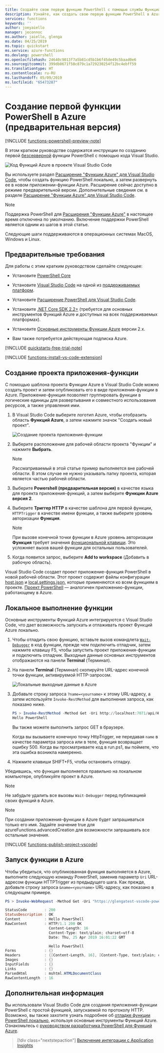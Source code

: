 ```yaml
---
title: Создайте свою первую функцию PowerShell с помощью службы Функций Azure
description: Узнайте, как создать свою первую функцию PowerShell в Azure с помощью кода Visual Studio.
services: functions
keywords: ''
author: joeyaiello
manager: jeconnoc
ms.author: jaiello, glenga
ms.date: 04/25/2019
ms.topic: quickstart
ms.service: azure-functions
ms.devlang: powershell
ms.openlocfilehash: 24640c9013f7a5b81cd5b1b6f45de49c5baad0e6
ms.sourcegitcommit: 399db0671f58c879c1a729230254f12bc4ebff59
ms.translationtype: HT
ms.contentlocale: ru-RU
ms.lasthandoff: 05/09/2019
ms.locfileid: "65473287"
---
```

# <a name="create-your-first-powershell-function-in-azure-preview"></a>Создание первой функции PowerShell в Azure (предварительная версия)

[!INCLUDE [functions-powershell-preview-note](../../includes/functions-powershell-preview-note.md)]

В этом кратком руководстве содержатся инструкции по созданию первой [безсерверной](https://azure.com/serverless) функции PowerShell с помощью кода Visual Studio.

![Код Функций Azure в проекте Visual Studio Code](./media/functions-create-first-function-powershell/powershell-project-first-function.png)

Вы используете раздел [Расширение "Функции Azure" для Visual Studio Code], чтобы создать функцию PowerShell локально, а затем развернуть ее в новом приложении-функции Azure. Расширение сейчас доступно в режиме предварительной версии. Дополнительные сведения см. в разделе [Расширение "Функции Azure" для Visual Studio Code].

> [!NOTE]  
> Поддержка PowerShell для [Расширения "Функции Azure"][расширение "функции azure" для visual studio code] в настоящее время отключена по умолчанию. Включение поддержки PowerShell является одним из шагов в этой статье.

Следующие шаги поддерживаются в операционных системах MacOS, Windows и Linux.

## <a name="prerequisites"></a>Предварительные требования

Для работы с этим кратким руководством сделайте следующее:

* Установите [PowerShell Core](/powershell/scripting/install/installing-powershell#powershell-core)

* Установите [Visual Studio Code](https://code.visualstudio.com/) на одной из [поддерживаемых платформ](https://code.visualstudio.com/docs/supporting/requirements#_platforms). 

* Установите [Расширение PowerShell для Visual Studio Code](https://marketplace.visualstudio.com/items?itemName=ms-vscode.PowerShell).

* Установите [.NET Core SDK 2.2+](https://www.microsoft.com/net/download) (требуется для основных инструментов Функций Azure и доступных на всех поддерживаемых платформах).

* Установите [Основные инструменты Функции Azure](functions-run-local.md#v2) версии 2.x.

* Вам также потребуется действующая подписка Azure.

[!INCLUDE [quickstarts-free-trial-note](../../includes/quickstarts-free-trial-note.md)]

[!INCLUDE [functions-install-vs-code-extension](../../includes/functions-install-vs-code-extension.md)] 

## <a name="create-a-function-app-project"></a>Создание проекта приложения-функции

С помощью шаблона проекта Функции Azure в Visual Studio Code можно создать проект и затем опубликовать его в виде приложения-функции в Azure. Приложение-функция позволяет группировать функции в логические единицы для развертывания и совместного использования ресурсов, а также управления ими. 

1. В Visual Studio Code выберите логотип Azure, чтобы отобразить область **Функций Azure**, а затем нажмите значок "Создать новый проект".

    ![Создание проекта приложения-функции](./media/functions-create-first-function-powershell/create-function-app-project.png)

1. Выберите расположение для рабочей области проекта "Функции" и нажмите **Выбрать**.

    > [!NOTE]
    > Рассматриваемый в этой статье пример выполняется вне рабочей области. В этом случае не нужно указывать папку проекта, которая является частью рабочей области.

1. Выберите **Powershell (предварительная версия)** в качестве языка для проекта приложения-функций, а затем выберите  **Функции Azure версия 2**.

1. Выберите **Триггер HTTP** в качестве шаблона для первой функции, `HTTPTrigger` в качестве имени функции, а также выберите уровень авторизации **Функция**.

    > [!NOTE]
    > При вызове конечной точки функции в Azure уровень авторизации **Функция** требует значения [функциональной клавиши](functions-bindings-http-webhook.md#authorization-keys). Это усложняет вызов вашей функции для остальных пользователей.

1. Когда появится запрос, выберите **Add to workspace** (Добавить в рабочую область).

Visual Studio Code создает проект приложение-функция PowerShell в новой рабочей области. Этот проект содержит файлы конфигурации [host.json](functions-host-json.md) и [local.settings.json](functions-run-local.md#local-settings-file), которые применяются ко всем функциям в проекте. [Проект PowerShell](functions-reference-powershell.md#folder-structure) — аналогичен приложению-функции, работающему в Azure.

## <a name="run-the-function-locally"></a>Локальное выполнение функции

Основные инструменты Функций Azure интегрируются с Visual Studio Code, что дает возможность запускать и отлаживать проект Функций Azure локально.  

1. Чтобы отладить свою функцию, вставьте вызов командлета [`Wait-Debugger`] в код функции, прежде чем подключить отладчик, затем нажмите клавишу F5, чтобы запустить проект приложения-функции и подключить отладчик. Выходные данные основных инструментов отображаются на панели **Terminal** (Терминал).

1. На панели **Terminal** (Терминал) скопируйте URL-адрес конечной точки функции, активируемой HTTP-запросом.

    ![Локальные выходные данные в Azure](./media/functions-create-first-function-powershell/functions-vscode-f5.png)

1. Добавьте строку запроса `?name=<yourname>` к этому URL-адресу, а затем используйте `Invoke-RestMethod` для выполнения запроса, как показано ниже.

    ```powershell
    PS > Invoke-RestMethod -Method Get -Uri http://localhost:7071/api/HttpTrigger?name=PowerShell
    Hello PowerShell
    ```

    Вы также можете выполнить запрос GET в браузере.

    Когда вы вызываете конечную точку HttpTrigger, не передавая `name` в качестве параметра запроса или в теле, функция возвращает ошибку 500. Когда вы просматриваете код в run.ps1, вы поймете, что эта ошибка возникла намеренно.

1. Нажмите клавиши SHIFT+F5, чтобы остановить отладку.

Убедившись, что функция выполняется правильно на локальном компьютере, опубликуйте проект в Azure.

> [!NOTE]
> Не забудьте удалить все вызовы `Wait-Debugger` перед публикацией своих функций в Azure. 

> [!NOTE]
> При создании приложения-функции в Azure будет запрашиваться только его имя. Задайте значение true для azureFunctions.advancedCreation для возможности запрашивать все остальные значения.

[!INCLUDE [functions-publish-project-vscode](../../includes/functions-publish-project-vscode.md)]

## <a name="test"></a>Запуск функции в Azure

Чтобы убедиться, что опубликованная функция выполняется в Azure, выполните следующую команду PowerShell, заменив параметр `Uri` URL-адресом функции HTTPTrigger из предыдущего шага. Как прежде, добавьте строку запроса `&name=<yourname>` URL-адресу, как показано в следующем примере.

```powershell
PS > Invoke-WebRequest -Method Get -Uri "https://glengatest-vscode-powershell.azurewebsites.net/api/HttpTrigger?code=nrY05eZutfPqLo0som...&name=PowerShell"

StatusCode        : 200
StatusDescription : OK
Content           : Hello PowerShell
RawContent        : HTTP/1.1 200 OK
                    Content-Length: 16
                    Content-Type: text/plain; charset=utf-8
                    Date: Thu, 25 Apr 2019 16:01:22 GMT

                    Hello PowerShell
Forms             : {}
Headers           : {[Content-Length, 16], [Content-Type, text/plain; charset=utf-8], [Date, Thu, 25 Apr 2019 16:01:22 GMT]}
Images            : {}
InputFields       : {}
Links             : {}
ParsedHtml        : mshtml.HTMLDocumentClass
RawContentLength  : 16
```

## <a name="next-steps"></a>Дополнительная информация

Вы использовали Visual Studio Code для создания приложения-функции PowerShell с простой функцией, запускаемой по протоколу HTTP. Возможно, вы также захотите узнать подробнее об [отладке функции PowerShell локально](functions-debug-powershell-local.md), используя основные инструменты Функций Azure. Ознакомьтесь с [руководством разработчика PowerShell для Функций Azure](functions-reference-powershell.md).

> [!div class="nextstepaction"]
> [Включение интеграции с Application Insights](functions-monitoring.md#manually-connect-an-app-insights-resource)

[Azure portal]: https://portal.azure.com
[Azure Functions Core Tools]: functions-run-local.md
[Расширение "Функции Azure" для Visual Studio Code]: https://marketplace.visualstudio.com/items?itemName=ms-azuretools.vscode-azurefunctions
[`Wait-Debugger`]: /powershell/module/microsoft.powershell.utility/wait-debugger?view=powershell-6
